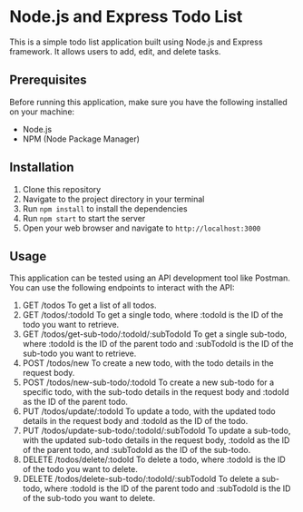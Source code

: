 # Node.js and Express Todo List

This is a simple todo list application built using Node.js and Express framework. It allows users to add, edit, and delete tasks.

## Prerequisites

Before running this application, make sure you have the following installed on your machine:

- Node.js
- NPM (Node Package Manager)

## Installation

1. Clone this repository
2. Navigate to the project directory in your terminal
3. Run `npm install` to install the dependencies
4. Run `npm start` to start the server
5. Open your web browser and navigate to `http://localhost:3000`

## Usage

This application can be tested using an API development tool like Postman. You can use the following endpoints to interact with the API:

1. GET /todos
 To get a list of all todos.
2. GET /todos/:todoId
 To get a single todo, where :todoId is the ID of the todo you want to retrieve.
3. GET /todos/get-sub-todo/:todoId/:subTodoId
 To get a single sub-todo, where :todoId is the ID of the parent todo and :subTodoId is the ID of the sub-todo you want to retrieve.
4. POST /todos/new
 To create a new todo, with the todo details in the request body.
5. POST /todos/new-sub-todo/:todoId
 To create a new sub-todo for a specific todo, with the sub-todo details in the request body and :todoId as the ID of the parent todo.
6. PUT /todos/update/:todoId
 To update a todo, with the updated todo details in the request body and :todoId as the ID of the todo.
7. PUT /todos/update-sub-todo/:todoId/:subTodoId
 To update a sub-todo, with the updated sub-todo details in the request body, :todoId as the ID of the parent todo, and :subTodoId as the ID of the sub-todo.
8. DELETE /todos/delete/:todoId
 To delete a todo, where :todoId is the ID of the todo you want to delete.
9. DELETE /todos/delete-sub-todo/:todoId/:subTodoId
 To delete a sub-todo, where :todoId is the ID of the parent todo and :subTodoId is the ID of the sub-todo you want to delete.


